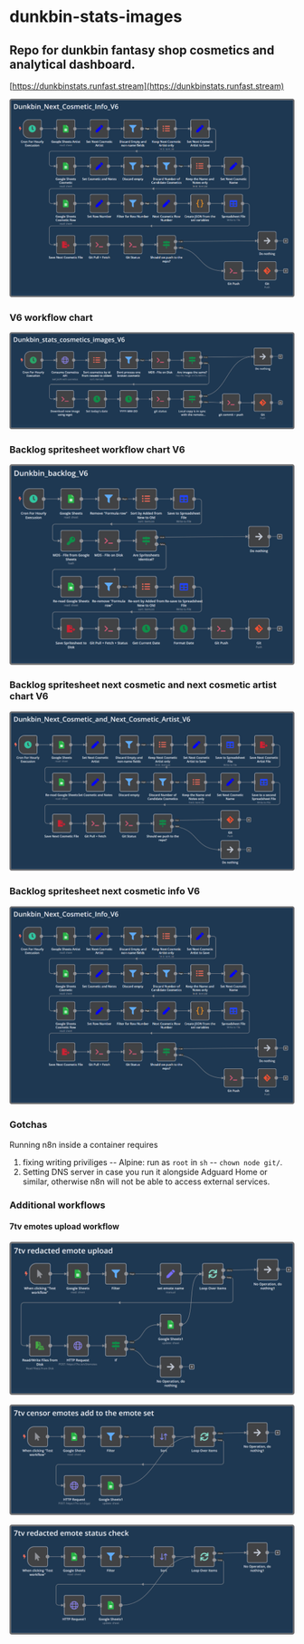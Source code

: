 # dunkbin-stats-images

## Repo for dunkbin fantasy shop cosmetics and analytical dashboard.

[https://dunkbinstats.runfast.stream](https://dunkbinstats.runfast.stream)

![Dunkbin_Next_Cosmetic_Info_V6](https://github.com/WUOTE/dunkbin-stats-images/blob/main/n8n_workflows/Workflow_screenshots/Dunkbin_Next_Cosmetic_Info_V6.png)

### V6 workflow chart
![Dunkbin_stats_cosmetics_images_V6](https://github.com/WUOTE/dunkbin-stats-images/blob/main/n8n_workflows/Workflow_screenshots/Dunkbin_stats_cosmetics_images_V6.png)


### Backlog spritesheet workflow chart V6
![Dunkbin_backlog_V6](https://github.com/WUOTE/dunkbin-stats-images/blob/main/n8n_workflows/Workflow_screenshots/Dunkbin_backlog_V6.png)


### Backlog spritesheet next cosmetic and next cosmetic artist chart V6
![Dunkbin_Next_Cosmetic_and_Next_Cosmetic_Artist_V6](https://github.com/WUOTE/dunkbin-stats-images/blob/main/n8n_workflows/Workflow_screenshots/Dunkbin_Next_Cosmetic_and_Next_Cosmetic_Artist_V6.png)


### Backlog spritesheet next cosmetic info V6
![Dunkbin_Next_Cosmetic_Info_V6](https://github.com/WUOTE/dunkbin-stats-images/blob/main/n8n_workflows/Workflow_screenshots/Dunkbin_Next_Cosmetic_Info_V6.png)


### Gotchas
Running n8n inside a container requires

1. fixing writing priviliges -- Alpine: run as `root` in `sh` -- `chown node git/`.
2. Setting DNS server in case you run it alongside Adguard Home or similar, otherwise n8n will not be able to access external services.

### Additional workflows

#### 7tv emotes upload workflow
![7tv_censor_emote_upload](https://github.com/WUOTE/dunkbin-stats-images/blob/main/n8n_workflows/Workflow_screenshots/7tv_censor_emote_upload.png)

![7tv_censor_emotes_add_to_the_emote_set](https://github.com/WUOTE/dunkbin-stats-images/blob/main/n8n_workflows/Workflow_screenshots/7tv_censor_emotes_add_to_the_emote_set.png)

![7tv_censor_emote_status_check](https://github.com/WUOTE/dunkbin-stats-images/blob/main/n8n_workflows/Workflow_screenshots/7tv_censor_emote_status_check.png)
